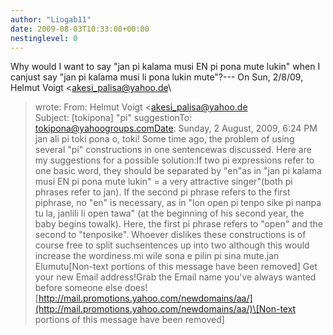 ```yaml
---
author: "Liogab11"
date: 2009-08-03T10:33:00+00:00
nestinglevel: 0
---
```

Why would I want to say "jan pi kalama musi EN pi pona mute lukin" when I canjust say "jan pi kalama musi li pona lukin mute"?---
 On Sun, 2/8/09, Helmut Voigt <[akesi_palisa@yahoo.de](mailto://akesi_palisa@yahoo.de)\
> wrote:
From: Helmut Voigt <[akesi_palisa@yahoo.de](mailto://akesi_palisa@yahoo.de)\
>Subject: \[tokipona\] "pi" suggestionTo: [tokipona@yahoogroups.comDate](mailto://tokipona@yahoogroups.comDate): Sunday, 2 August, 2009, 6:24 PM  jan ali pi toki pona o, toki! Some time ago, the problem of using several "pi" constructions in one sentencewas discussed. Here are my suggestions for a possible solution:If two pi expressions refer to one basic word, they should be separated by "en"as in "jan pi kalama musi EN pi pona mute lukin" = a very attractive singer"(both pi phrases refer to jan). If the second pi phrase refers to the first piphrase, no "en" is necessary, as in "lon open pi tenpo sike pi nanpa tu la, janlili li open tawa" (at the beginning of his second year, the baby begins towalk). Here, the first pi phrase refers to "open" and the second to "tenposike". Whoever dislikes these constructions is of course free to split suchsentences up into two although this would increase the wordiness.mi wile sona e pilin pi sina mute.jan Elumutu\[Non-text portions of this message have been removed\] Get your new Email address!Grab the Email name you've always wanted before someone else does![http://mail.promotions.yahoo.com/newdomains/aa/](http://mail.promotions.yahoo.com/newdomains/aa/)\[Non-text portions of this message have been removed\]